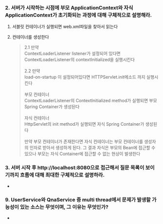 ### 2. 서버가 시작하는 시점에 부모 ApplicationContext와 자식 ApplicationContext가 초기화되는 과정에 대해 구체적으로 설명해라.

1. 서블릿 컨테이너가 실행되면 web.xml파일을 찾아서 읽는다
2. 컨테이너를 생성한다

    > 2.1  만약<br>ContextLoaderListener listener가 설정되어 있다면 ContextLoaderListener의 contextInitialized을 실행시킨다<br><br>
	2.2
	만약<br>load-on-startup 이 설정되어있다면 HTTPServlet.init메소드 까지 실행시킨다
	<br><br>
	부모 컨테이너<br>
	ContextLoaderListener의 ContextInitialized method가 실행되면 부모 Spring Container가 생성된다<br><br>
	자식 컨테이너<br>
	HttpServlet의 init method가 실행되면 자식 Spring Container가 생성된다<br><br>
	만약 부모 컨테이너가 존재한다면 자식 컨테이너는 부모 컨테이너를 생성자의 인자로 받아서 생성하게 된다. 그 결과 자식은 부모의 Bean에 접근할 수 있으나 부모는 자식 Container에 접근할 수 없는 현상이 발생한다

### 3. 서버 시작 후 http://localhost:8080으로 접근해서 질문 목록이 보이기까지 흐름에 대해 최대한 구체적으로 설명하라. 
* 


### 9. UserService와 QnaService 중 multi thread에서 문제가 발생할 가능성이 있는 소스는 무엇이며, 그 이유는 무엇인가?
* 